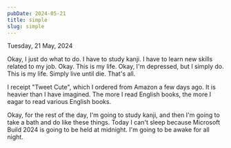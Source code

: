 ```yaml
---
pubDate: 2024-05-21
title: simple
slug: simple
---
```


Tuesday, 21 May, 2024

Okay, I just do what to do. I have to study kanji. I have to learn new skills related to my job. Okay. This is my life. Okay, I'm depressed, but I simply do. This is my life. Simply live until die. That's all.

I receipt "Tweet Cute", which I ordered from Amazon a few days ago. It is heavier than I have imagined. The more I read English books, the more I eagar to read various English books.

Okay, for the rest of the day, I'm going to study kanji, and then I'm going to take a bath and do like these things. Today I can't sleep because Microsoft Build 2024 is going to be held at midnight. I'm going to be awake for all night.